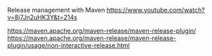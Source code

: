 Release management with Maven
https://www.youtube.com/watch?v=8j7Jn2uHK3Y&t=214s

https://maven.apache.org/maven-release/maven-release-plugin/
https://maven.apache.org/maven-release/maven-release-plugin/usage/non-interactive-release.html
